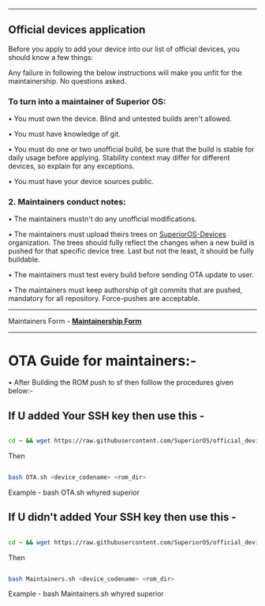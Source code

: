 ---------------------------------------------------------------------

## Official devices application

Before you apply to add your device into our list of official devices, you should know a few things:

Any failure in following the below instructions will make you unfit for the maintainership. No questions asked.

### To turn into a maintainer of Superior OS:

• You must own the device. Blind and untested builds aren't allowed.

• You must have knowledge of git.

• You must do one or two unofficial build,  be sure that the build is stable for daily usage before applying. Stability context may differ for different devices, so explain for any exceptions.

• You must have your device sources public.


### 2. Maintainers conduct notes:

• The maintainers mustn't do any unofficial modifications.

• The maintainers must upload theirs trees on [SuperiorOS-Devices](https://github.com/SuperiorOS-Devices) organization. The trees should fully reflect the changes when a new build is pushed for that specific device tree. Last but not the least, it should be fully buildable.

• The maintainers must test every build before sending OTA update to user.

• The maintainers must keep authorship of git commits that are pushed, mandatory for all repository. Force-pushes are acceptable.

----------------------------------------------------------------------

Maintainers Form - [**Maintainership Form**](https://docs.google.com/forms/d/e/1FAIpQLSdFQxpaVjQAf5MAAqreMuw1HxLVtBka8Epr_LDeHmsQ6Akpeg/viewform) 

-----------------------------------------------------------------------

OTA Guide for maintainers:-
======================

• After Building the ROM push to sf then folllow the procedures given below:-

If U added Your SSH key then use this -
-------------------------------------

```bash

cd ~ && wget https://raw.githubusercontent.com/SuperiorOS/official_devices/pie/OTA.sh

```

Then

```bash

bash OTA.sh <device_codename> <rom_dir>

```

Example - bash OTA.sh whyred superior



If U didn't added Your SSH key then use this -
--------------------------------------------------------------------------------

```bash

cd ~ && wget https://raw.githubusercontent.com/SuperiorOS/official_devices/pie/Maintainers.sh

```

Then

```bash

bash Maintainers.sh <device_codename> <rom_dir>

```

Example - bash Maintainers.sh whyred superior